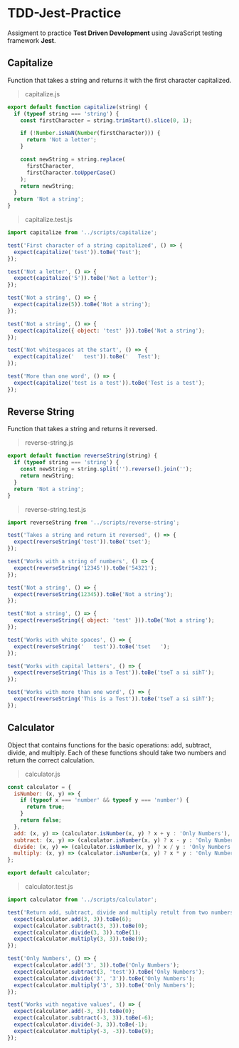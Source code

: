 # TDD-Jest-Practice

Assigment to practice **Test Driven Development** using JavaScript testing framework **Jest**.

## Capitalize

Function that takes a string and returns it with the first character capitalized.

> capitalize.js

```javascript
export default function capitalize(string) {
  if (typeof string === 'string') {
    const firstCharacter = string.trimStart().slice(0, 1);

    if (!Number.isNaN(Number(firstCharacter))) {
      return 'Not a letter';
    }

    const newString = string.replace(
      firstCharacter,
      firstCharacter.toUpperCase()
    );
    return newString;
  }
  return 'Not a string';
}
```

> capitalize.test.js

```javascript
import capitalize from '../scripts/capitalize';

test('First character of a string capitalized', () => {
  expect(capitalize('test')).toBe('Test');
});

test('Not a letter', () => {
  expect(capitalize('5')).toBe('Not a letter');
});

test('Not a string', () => {
  expect(capitalize(5)).toBe('Not a string');
});

test('Not a string', () => {
  expect(capitalize({ object: 'test' })).toBe('Not a string');
});

test('Not whitespaces at the start', () => {
  expect(capitalize('   test')).toBe('   Test');
});

test('More than one word', () => {
  expect(capitalize('test is a test')).toBe('Test is a test');
});
```

## Reverse String

Function that takes a string and returns it reversed.

> reverse-string.js

```javascript
export default function reverseString(string) {
  if (typeof string === 'string') {
    const newString = string.split('').reverse().join('');
    return newString;
  }
  return 'Not a string';
}
```

> reverse-string.test.js

```javascript
import reverseString from '../scripts/reverse-string';

test('Takes a string and return it reversed', () => {
  expect(reverseString('test')).toBe('tset');
});

test('Works with a string of numbers', () => {
  expect(reverseString('12345')).toBe('54321');
});

test('Not a string', () => {
  expect(reverseString(12345)).toBe('Not a string');
});

test('Not a string', () => {
  expect(reverseString({ object: 'test' })).toBe('Not a string');
});

test('Works with white spaces', () => {
  expect(reverseString('   test')).toBe('tset   ');
});

test('Works with capital letters', () => {
  expect(reverseString('This is a Test')).toBe('tseT a si sihT');
});

test('Works with more than one word', () => {
  expect(reverseString('This is a Test')).toBe('tseT a si sihT');
});
```

## Calculator

Object that contains functions for the basic operations: add, subtract, divide, and multiply. Each of these functions should take two numbers and return the correct calculation.

> calculator.js

```javascript
const calculator = {
  isNumber: (x, y) => {
    if (typeof x === 'number' && typeof y === 'number') {
      return true;
    }
    return false;
  },
  add: (x, y) => (calculator.isNumber(x, y) ? x + y : 'Only Numbers'),
  subtract: (x, y) => (calculator.isNumber(x, y) ? x - y : 'Only Numbers'),
  divide: (x, y) => (calculator.isNumber(x, y) ? x / y : 'Only Numbers'),
  multiply: (x, y) => (calculator.isNumber(x, y) ? x * y : 'Only Numbers'),
};

export default calculator;
```

> calculator.test.js

```javascript
import calculator from '../scripts/calculator';

test('Return add, subtract, divide and multiply retult from two numbers', () => {
  expect(calculator.add(3, 3)).toBe(6);
  expect(calculator.subtract(3, 3)).toBe(0);
  expect(calculator.divide(3, 3)).toBe(1);
  expect(calculator.multiply(3, 3)).toBe(9);
});

test('Only Numbers', () => {
  expect(calculator.add('3', 3)).toBe('Only Numbers');
  expect(calculator.subtract(3, 'test')).toBe('Only Numbers');
  expect(calculator.divide('3', '3')).toBe('Only Numbers');
  expect(calculator.multiply('3', 3)).toBe('Only Numbers');
});

test('Works with negative values', () => {
  expect(calculator.add(-3, 3)).toBe(0);
  expect(calculator.subtract(-3, 3)).toBe(-6);
  expect(calculator.divide(-3, 3)).toBe(-1);
  expect(calculator.multiply(-3, -3)).toBe(9);
});
```
